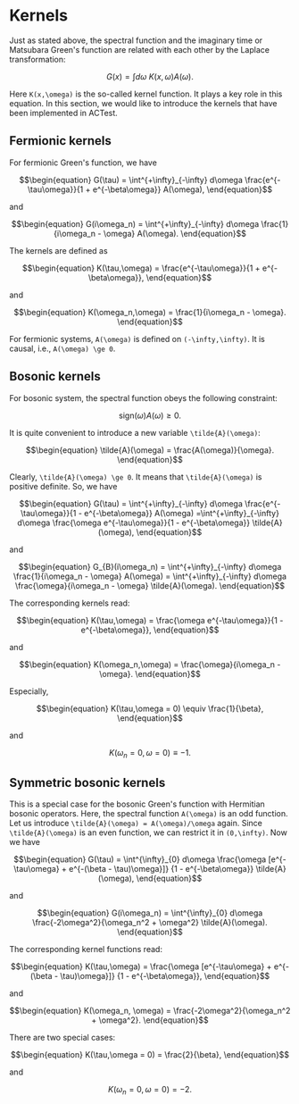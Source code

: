 # Kernels

Just as stated above, the spectral function and the imaginary time or Matsubara Green's function are related with each other by the Laplace transformation:
```math
\begin{equation}
G(x) = \int d\omega~K(x,\omega) A(\omega).
\end{equation}
```
Here ``K(x,\omega)`` is the so-called kernel function. It plays a key role in this equation. In this section, we would like to introduce the kernels that have been implemented in ACTest.

## Fermionic kernels

For fermionic Green's function, we have
```math
\begin{equation}
G(\tau) = \int^{+\infty}_{-\infty} d\omega
          \frac{e^{-\tau\omega}}{1 + e^{-\beta\omega}} A(\omega),
\end{equation}
```
and
```math
\begin{equation}
G(i\omega_n) = \int^{+\infty}_{-\infty} d\omega
               \frac{1}{i\omega_n - \omega} A(\omega).
\end{equation}
```
The kernels are defined as
```math
\begin{equation}
K(\tau,\omega) = \frac{e^{-\tau\omega}}{1 + e^{-\beta\omega}},
\end{equation}
```
and
```math
\begin{equation}
K(\omega_n,\omega) = \frac{1}{i\omega_n - \omega}.
\end{equation}
```
For fermionic systems, ``A(\omega)`` is defined on ``(-\infty,\infty)``. It is causal, i.e., ``A(\omega) \ge 0``.

## Bosonic kernels

For bosonic system, the spectral function obeys the following constraint:
```math
\begin{equation}
\text{sign}(\omega) A(\omega) \ge 0.
\end{equation}
```
It is quite convenient to introduce a new variable ``\tilde{A}(\omega)``:
```math
\begin{equation}
\tilde{A}(\omega) = \frac{A(\omega)}{\omega}.
\end{equation}
```
Clearly, ``\tilde{A}(\omega) \ge 0``. It means that ``\tilde{A}(\omega)`` is positive definite. So, we have
```math
\begin{equation}
G(\tau)
= \int^{+\infty}_{-\infty} d\omega
          \frac{e^{-\tau\omega}}{1 - e^{-\beta\omega}}
          A(\omega)
=\int^{+\infty}_{-\infty} d\omega
          \frac{\omega e^{-\tau\omega}}{1 - e^{-\beta\omega}}
          \tilde{A}(\omega),
\end{equation}
```
and
```math
\begin{equation}
G_{B}(i\omega_n) = \int^{+\infty}_{-\infty} d\omega
               \frac{1}{i\omega_n - \omega} A(\omega)
                 = \int^{+\infty}_{-\infty} d\omega
               \frac{\omega}{i\omega_n - \omega} \tilde{A}(\omega).
\end{equation}
```
The corresponding kernels read:
```math
\begin{equation}
K(\tau,\omega) = \frac{\omega e^{-\tau\omega}}{1 - e^{-\beta\omega}},
\end{equation}
```
and
```math
\begin{equation}
K(\omega_n,\omega) = \frac{\omega}{i\omega_n - \omega}.
\end{equation}
```
Especially,
```math
\begin{equation}
K(\tau,\omega = 0) \equiv \frac{1}{\beta},
\end{equation}
```
and
```math
\begin{equation}
K(\omega_n = 0,\omega = 0) \equiv -1.
\end{equation}
```

## Symmetric bosonic kernels

This is a special case for the bosonic Green's function with Hermitian bosonic operators. Here, the spectral function ``A(\omega)`` is an odd function. Let us introduce ``\tilde{A}(\omega) = A(\omega)/\omega`` again. Since ``\tilde{A}(\omega)`` is an even function, we can restrict it in ``(0,\infty)``. Now we have
```math
\begin{equation}
G(\tau)
= \int^{\infty}_{0} d\omega
              \frac{\omega [e^{-\tau\omega} + e^{-(\beta - \tau)\omega}]}
                   {1 - e^{-\beta\omega}}
              \tilde{A}(\omega),
\end{equation}
```
and
```math
\begin{equation}
G(i\omega_n) = \int^{\infty}_{0} d\omega
                   \frac{-2\omega^2}{\omega_n^2 + \omega^2} \tilde{A}(\omega).
\end{equation}
```
The corresponding kernel functions read:
```math
\begin{equation}
K(\tau,\omega) =
    \frac{\omega [e^{-\tau\omega} + e^{-(\beta - \tau)\omega}]}
    {1 - e^{-\beta\omega}},
\end{equation}
```
and
```math
\begin{equation}
K(\omega_n, \omega) = \frac{-2\omega^2}{\omega_n^2 + \omega^2}.
\end{equation}
```
There are two special cases:
```math
\begin{equation}
K(\tau,\omega = 0) = \frac{2}{\beta},
\end{equation}
```
and
```math
\begin{equation}
K(\omega_n = 0,\omega = 0) = -2.
\end{equation}
```
